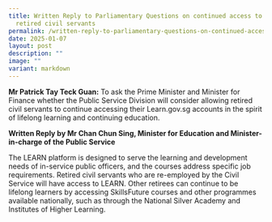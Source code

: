 ```yaml
---
title: Written Reply to Parliamentary Questions on continued access to LEARN for
  retired civil servants
permalink: /written-reply-to-parliamentary-questions-on-continued-access-to-learn-for-retired-civil-servants/
date: 2025-01-07
layout: post
description: ""
image: ""
variant: markdown
---
```

**Mr Patrick Tay Teck Guan:** To ask the Prime Minister and Minister for Finance whether the Public Service Division will consider allowing retired civil servants to continue accessing their Learn.gov.sg accounts in the spirit of lifelong learning and continuing education.


**Written Reply by Mr Chan Chun Sing, Minister for Education and Minister-in-charge of the Public Service**


The LEARN platform is designed to serve the learning and development needs of in-service public officers, and the courses address specific job requirements. Retired civil servants who are re-employed by the Civil Service will have access to LEARN. Other retirees can continue to be lifelong learners by accessing SkillsFuture courses and other programmes available nationally, such as through the National Silver Academy and Institutes of Higher Learning.